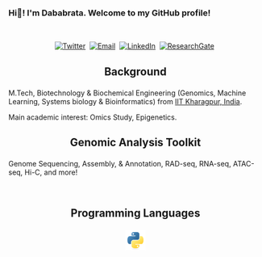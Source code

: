 <p>
<h3> Hi👋! I'm Dababrata. Welcome to my GitHub profile! </h3>
<br>
</h1>
</p>

<p align="center">
<!-- <a href="https://"><img src="" height="30" alt="Website" /></a>&nbsp; -->
<a href="https://twitter.com/dsamanta4"><img src="https://img.shields.io/twitter/follow/Debabrata?style=for-the-badge&logo=twitter&logoColor=Blue" height="30" alt="Twitter" /></a>&nbsp;
<a href="mailto:samanta.debabrata08@gmail.com"><img src="https://img.shields.io/badge/Gmail-D14836?style=for-the-badge&logo=gmail&logoColor=white" height="30" alt="Email" /></a>&nbsp;
<!-- <a href="https://scholar.google.co.in/citations?hl=en&user=ph_DXyMAAAAJ"><img src="https://img.shields.io/badge/-Google%20Scholar-4285F4?logo=google-scholar&logoColor=white&style=for-the-badge&logoWidth=20" height="30" alt="Google Scholar" /></a>&nbsp; -->
<a href="https://www.linkedin.com/in/debabrata-samanta/"><img src="https://img.shields.io/badge/linkedin-%230077B5.svg?&style=for-the-badge&logo=linkedin&logoColor=white" height="30" alt="LinkedIn" /></a>&nbsp;
<!-- <a href=""><img src="https://img.shields.io/badge/-ORCID-A6CE39?style=for-the-badge&logo=ORCID&logoColor=white" height="30" alt="ORCID" /></a>&nbsp; -->
<a href="https://www.researchgate.net/profile/Debabrata-Samanta-5"><img src="https://img.shields.io/badge/Research_Gate-00CCBB.svg?&style=for-the-badge&logo=ResearchGate&logoColor=white" height="30" alt="ResearchGate" /></a>&nbsp;
    <br />
 <h2 align="center">
    <p>Background</p>
    </h2>
    <p>M.Tech, Biotechnology & Biochemical Engineering (Genomics, Machine Learning, Systems biology & Bioinformatics) from <a href="http://www.bt.iitkgp.ac.in/home.html">IIT Kharagpur, India</a>.</p>
    <p>Main academic interest: Omics Study, Epigenetics. </p>
<!--     <p>Currently a postdoctoral fellow in the <a href="https://edwards.oeb.harvard.edu/">Edwards lab</a> at Harvard University. </p>
    <p>Previously a graduate student studying in the <a href="https://www.castoelaboratory.org/">Castoe lab</a> at UT-Arlington. </p>
    <br> -->
<h2 align="center">
    <p>Genomic Analysis Toolkit</p>
    </h2>
    <p>Genome Sequencing, Assembly, & Annotation, RAD-seq, RNA-seq, ATAC-seq, Hi-C, and more!</p>
    <br>
 <h2 align="center">
    <p>Programming Languages</p>
    </h2>
    <p align="center">
     <a href="https://www.python.org" target="_blank" rel="noreferrer"> <img src="https://raw.githubusercontent.com/devicons/devicon/master/icons/python/python-original.svg" alt="python" width="40" height="40"/> </a>
<!--      <a href="https://github.com/darencard?tab=repositories&q=&type=&language=shell&sort="><img src="https://img.shields.io/badge/shell_script-%23121011.svg?style=for-the-badge&logo=gnu-bash&logoColor=white" height="30" alt="Shell Script" />&nbsp;</a>
    <a href="https://github.com/darencard?tab=repositories&q=&type=&language=r&sort="><img src="https://img.shields.io/badge/r-%23276DC3.svg?style=for-the-badge&logo=r&logoColor=white" height="30" alt="R" />&nbsp;</a>
    <a href="https://github.com/darencard?tab=repositories&q=&type=&language=python&sort="><img src="https://img.shields.io/badge/python-3670A0?style=for-the-badge&logo=python&logoColor=ffdd54" height="30" alt="Python" />&nbsp;</a>
    <a href="#"><img src="https://img.shields.io/badge/GIT-E44C30?style=for-the-badge&logo=git&logoColor=white" height="30" alt="Git" />&nbsp;</a>
    <a href="#"><img src="https://img.shields.io/badge/markdown-%23000000.svg?style=for-the-badge&logo=markdown&logoColor=white" alt="Markdown" />&nbsp;</a> -->
    <br><br>
<h6>
